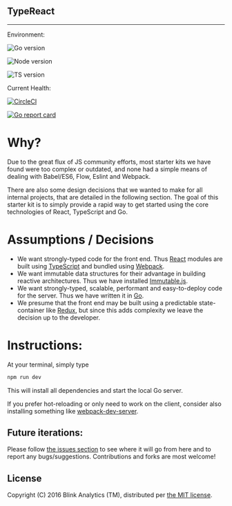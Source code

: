 ## TypeReact
---

Environment:

![Go version](https://img.shields.io/badge/go-1.7.3-blue.svg)

![Node version](https://img.shields.io/badge/npm-3.10.8-orange.svg)

![TS version](https://img.shields.io/badge/typescript-2.0.7-brightgreen.svg)

Current Health:

[![CircleCI](https://circleci.com/gh/blinkanalytics/typereact.svg?style=shield&circle-token=083647c2df4d3b0478290e959e70c1fd9efd38c7)](https://circleci.com/gh/blinkanalytics/typereact)

[![Go report card](https://goreportcard.com/badge/github.com/blinkanalytics/typereact)](https://goreportcard.com/report/github.com/blinkanalytics/typereact)

# Why?

Due to the great flux of JS community efforts, most starter kits we have found were too complex or outdated, and none had a simple means of dealing with Babel/ES6, Flow, Eslint and Webpack.

There are also some design decisions that we wanted to make for all internal projects, that are detailed in the following section. The goal of this starter kit is to simply provide a rapid way to get started using the core technologies of React, TypeScript and Go.

# Assumptions / Decisions

+ We want strongly-typed code for the front end. Thus [React](https://facebook.github.io/react/) modules are built using [TypeScript](https://www.typescriptlang.org) and bundled using [Webpack](https://webpack.github.io/).
+ We want immutable data structures for their advantage in building reactive architectures. Thus we have installed [Immutable.js](https://facebook.github.io/immutable-js/).
+ We want strongly-typed, scalable, performant and easy-to-deploy code for the server. Thus we have written it in [Go](https://golang.org).
+ We presume that the front end may be built using a predictable state-container like [Redux](http://redux.js.org/), but since this adds complexity we leave the decision up to the developer.

# Instructions:

At your terminal, simply type
```sh
npm run dev
```
This will install all dependencies and start the local Go server.

If you prefer hot-reloading or only need to work on the client, consider also installing something like [webpack-dev-server](https://www.npmjs.com/package/webpack-dev-server).

## Future iterations:

Please follow [the issues section](https://github.com/blinkanalytics/typereact/issues) to see where it will go from here and to report any bugs/suggestions. Contributions and forks are most welcome!

## License

Copyright (C) 2016 Blink Analytics (TM), distributed per [the MIT license](https://github.com/blinkanalytics/typereact/blob/master/LICENSE).
